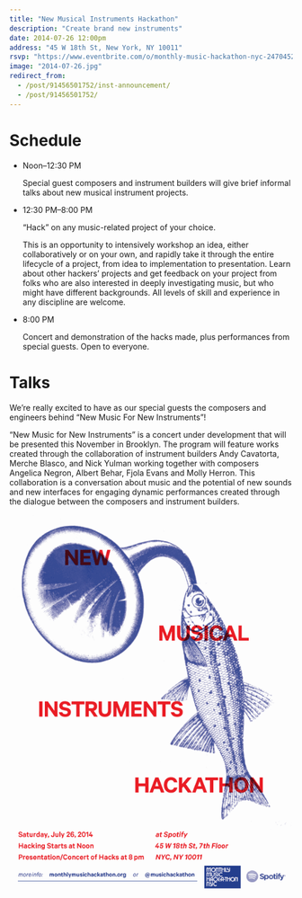 ```yaml
---
title: "New Musical Instruments Hackathon"
description: "Create brand new instruments"
date: 2014-07-26 12:00pm
address: "45 W 18th St, New York, NY 10011"
rsvp: "https://www.eventbrite.com/o/monthly-music-hackathon-nyc-2470452960"
image: "2014-07-26.jpg"
redirect_from:
  - /post/91456501752/inst-announcement/
  - /post/91456501752/
---
```


# Schedule

- Noon–12:30 PM

  Special guest composers and instrument builders will give brief informal talks about new musical instrument projects.

- 12:30 PM–8:00 PM

  “Hack” on any music-related project of your choice.

  This is an opportunity to intensively workshop an idea, either collaboratively or on your own, and rapidly take it through the entire lifecycle of a project, from idea to implementation to presentation. Learn about other hackers’ projects and get feedback on your project from folks who are also interested in deeply investigating music, but who might have different backgrounds. All levels of skill and experience in any discipline are welcome.

- 8:00 PM

  Concert and demonstration of the hacks made, plus performances from special guests. Open to everyone.

# Talks

We’re really excited to have as our special guests the composers and engineers behind “New Music For New Instruments”! 

“New Music for New Instruments” is a concert under development that will be presented this November in Brooklyn. The program will feature works created through the collaboration of instrument builders Andy Cavatorta, Merche Blasco, and Nick Yulman working together with composers Angelica Negron, Albert Behar, Fjola Evans and Molly Herron. This collaboration is a conversation about music and the potential of new sounds and new interfaces for engaging dynamic performances created through the dialogue between the composers and instrument builders.

![Picture of zany instruments such as a fish with a grammophone bell coming out of its mouth.](/assets/events/2014-07-26-2.gif)
